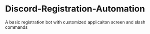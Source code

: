 # Discord-Registration-Automation
A basic registration bot with customized applicaiton screen and slash commands
